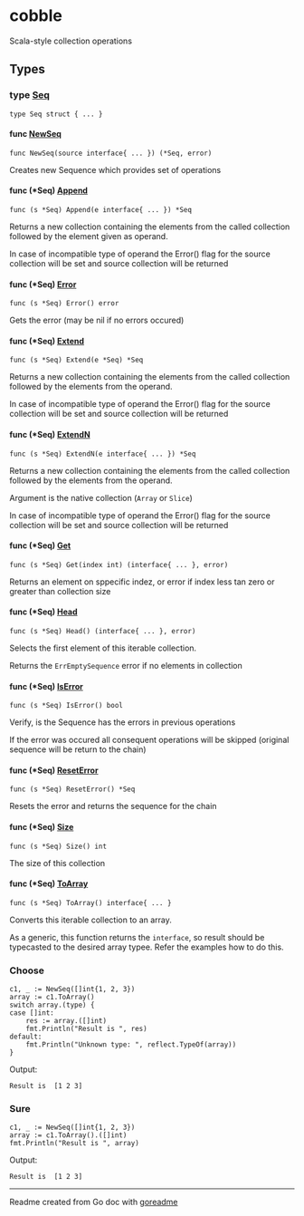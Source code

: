# cobble

Scala-style collection operations

## Types

### type [Seq](/cobble_seq.go#L9)

`type Seq struct { ... }`

#### func [NewSeq](/cobble_seq.go#L16)

`func NewSeq(source interface{ ... }) (*Seq, error)`

Creates new Sequence which provides set of operations

#### func (*Seq) [Append](/cobble_seq.go#L86)

`func (s *Seq) Append(e interface{ ... }) *Seq`

Returns a new collection containing the elements from
the called collection followed by the element given as operand.

In case of incompatible type of operand the Error() flag for the
source collection will be set and source collection will be returned

#### func (*Seq) [Error](/cobble_seq.go#L75)

`func (s *Seq) Error() error`

Gets the error (may be nil if no errors occured)

#### func (*Seq) [Extend](/cobble_seq.go#L104)

`func (s *Seq) Extend(e *Seq) *Seq`

Returns a new collection containing the elements from the called collection
followed by the elements from the operand.

In case of incompatible type of operand the Error() flag for the
source collection will be set and source collection will be returned

#### func (*Seq) [ExtendN](/cobble_seq.go#L185)

`func (s *Seq) ExtendN(e interface{ ... }) *Seq`

Returns a new collection containing the elements from the called collection
followed by the elements from the operand.

Argument is the native collection (`Array` or `Slice`)

In case of incompatible type of operand the Error() flag for the
source collection will be set and source collection will be returned

#### func (*Seq) [Get](/cobble_seq.go#L196)

`func (s *Seq) Get(index int) (interface{ ... }, error)`

Returns an element on sppecific indez, or error if index less tan zero or
greater than collection size

#### func (*Seq) [Head](/cobble_seq.go#L206)

`func (s *Seq) Head() (interface{ ... }, error)`

Selects the first element of this iterable collection.

Returns the `ErrEmptySequence` error if no elements in collection

#### func (*Seq) [IsError](/cobble_seq.go#L64)

`func (s *Seq) IsError() bool`

Verify, is the Sequence has the errors in previous operations

If the error was occured all consequent operations will be skipped
(original sequence will be return to the chain)

#### func (*Seq) [ResetError](/cobble_seq.go#L69)

`func (s *Seq) ResetError() *Seq`

Resets the error and returns the sequence for the chain

#### func (*Seq) [Size](/cobble_seq.go#L214)

`func (s *Seq) Size() int`

The size of this collection

#### func (*Seq) [ToArray](/cobble_seq.go#L222)

`func (s *Seq) ToArray() interface{ ... }`

Converts this iterable collection to an array.

As a generic, this function returns the `interface`, so result should be
typecasted to  the desired array typee. Refer the examples how to do this.

### Choose

```golang
c1, _ := NewSeq([]int{1, 2, 3})
array := c1.ToArray()
switch array.(type) {
case []int:
    res := array.([]int)
    fmt.Println("Result is ", res)
default:
    fmt.Println("Unknown type: ", reflect.TypeOf(array))
}
```

 Output:

```
Result is  [1 2 3]
```

### Sure

```golang
c1, _ := NewSeq([]int{1, 2, 3})
array := c1.ToArray().([]int)
fmt.Println("Result is ", array)
```

 Output:

```
Result is  [1 2 3]
```

---
Readme created from Go doc with [goreadme](https://github.com/posener/goreadme)
